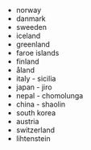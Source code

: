 * norway
* danmark
* sweeden
* iceland
* greenland
* faroe islands
* finland
* åland
* italy - sicilia
* japan - jiro
* nepal - chomolunga
* china - shaolin
* south korea
* austria
* switzerland
* lihtenstein
